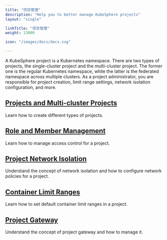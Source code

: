 ```yaml
---
title: "项目管理"
description: "Help you to better manage KubeSphere projects"
layout: "single"

linkTitle: "项目管理"
weight: 13000

icon: "/images/docs/docs.svg"

---
```


A KubeSphere project is a Kubernetes namespace. There are two types of projects, the single-cluster project and the multi-cluster project. The former one is the regular Kubernetes namespace, while the latter is the federated namespace across multiple clusters. As a project administrator, you are responsible for project creation, limit range settings, network isolation configuration, and more.

## [Projects and Multi-cluster Projects](../project-administration/project-and-multicluster-project/)

Learn how to create different types of projects.

## [Role and Member Management](../project-administration/role-and-member-management/)

Learn how to manage access control for a project.

## [Project Network Isolation](../project-administration/project-network-isolation/)

Understand the concept of network isolation and how to configure network policies for a project.

## [Container Limit Ranges](../project-administration/container-limit-ranges/)

Learn how to set default container limit ranges in a project.

## [Project Gateway](../project-administration/project-gateway/)

Understand the concept of project gateway and how to manage it.
